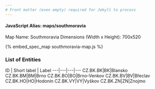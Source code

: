 ```yaml
---
# Front matter (even empty) required for Jekyll to process
---
```


#### JavaScript Alias: maps/southmoravia

Map Name: Southmoravia
Dimensions (Width x Height): 700x520



{% embed_spec_map southmoravia-map.js %}

### List of Entities

ID | Short label | Label
---|---|---|---
CZ.BK.BK|BK|Blansko
CZ.BK.BM|BM|Brno
CZ.BK.BO|BO|Brno-Venkov
CZ.BK.BV|BV|Břeclav
CZ.BK.HO|HO|Hodonín
CZ.BK.VY|VY|Vyškov
CZ.BK.ZN|ZN|Znojmo

